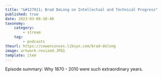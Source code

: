 ```yaml
---
title: "&#127911; Brad DeLong on Intellectual and Technical Progress"
published: true
date: 2023-03-08-10-40
taxonomy:
    category:
        - stream
    tag:
        - podcasts
theurl: https://cowenconvos.libsyn.com/brad-delong
image: artwork-resized.JPEG
template: item
---
```


Episode summary: Why 1870 - 2010 were such extraordinary years.
